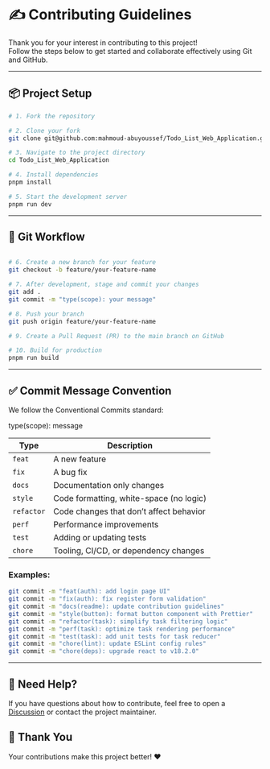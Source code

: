 # ✍️ Contributing Guidelines

Thank you for your interest in contributing to this project!  
Follow the steps below to get started and collaborate effectively using Git and GitHub.

---

## 📦 Project Setup

```bash
# 1. Fork the repository

# 2. Clone your fork
git clone git@github.com:mahmoud-abuyoussef/Todo_List_Web_Application.git

# 3. Navigate to the project directory
cd Todo_List_Web_Application

# 4. Install dependencies
pnpm install

# 5. Start the development server
pnpm run dev
```

---

## 🌿 Git Workflow

```bash

# 6. Create a new branch for your feature
git checkout -b feature/your-feature-name

# 7. After development, stage and commit your changes
git add .
git commit -m "type(scope): your message"

# 8. Push your branch
git push origin feature/your-feature-name

# 9. Create a Pull Request (PR) to the main branch on GitHub

# 10. Build for production
pnpm run build

```

---

## ✅ Commit Message Convention

We follow the Conventional Commits standard:

type(scope): message

| Type       | Description                             |
| ---------- | --------------------------------------- |
| `feat`     | A new feature                           |
| `fix`      | A bug fix                               |
| `docs`     | Documentation only changes              |
| `style`    | Code formatting, white-space (no logic) |
| `refactor` | Code changes that don’t affect behavior |
| `perf`     | Performance improvements                |
| `test`     | Adding or updating tests                |
| `chore`    | Tooling, CI/CD, or dependency changes   |

### Examples:

```bash
git commit -m "feat(auth): add login page UI"
git commit -m "fix(auth): fix register form validation"
git commit -m "docs(readme): update contribution guidelines"
git commit -m "style(button): format button component with Prettier"
git commit -m "refactor(task): simplify task filtering logic"
git commit -m "perf(task): optimize task rendering performance"
git commit -m "test(task): add unit tests for task reducer"
git commit -m "chore(lint): update ESLint config rules"
git commit -m "chore(deps): upgrade react to v18.2.0"
```

---

## 📢 Need Help?

If you have questions about how to contribute, feel free to open a [Discussion](https://github.com/mahmoud-abuyoussef/Todo_List_Web_Application/discussions) or contact the project maintainer.

## 🙌 Thank You

Your contributions make this project better! ❤️

